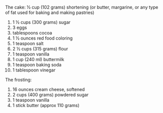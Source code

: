 The cake:
½ cup (102 grams) shortening (or butter, margarine, or any type of fat used for baking and making pastries)
1) 1 ½ cups (300 grams) sugar
2) 3 eggs
3) tablespoons cocoa
4) 1 ½ ounces red food coloring
5) 1 teaspoon salt
6) 2 ½ cups (315 grams) flour
7) 1 teaspoon vanilla
8) 1 cup (240 ml) buttermilk
9) 1 teaspoon baking soda
10) 1 tablespoon vinegar

The frosting:
1) 16 ounces cream cheese, softened
2) 2 cups (400 grams) powdered sugar
3) 1 teaspoon vanilla
4) 1 stick butter (approx 110 grams)
